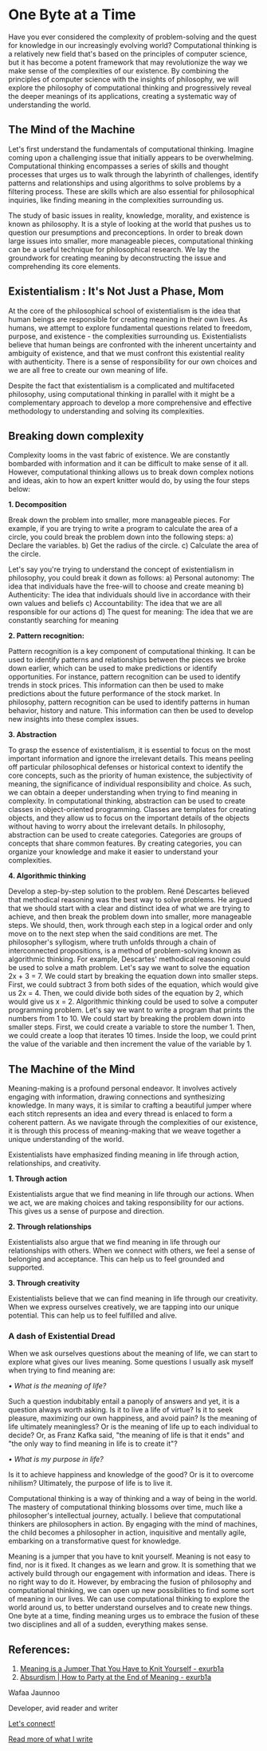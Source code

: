 # One Byte at a Time

Have you ever considered the complexity of problem-solving and the quest for knowledge in our increasingly evolving world? Computational thinking is a relatively new field that's based on the principles of computer science, but it has become a potent framework that may revolutionize the way we make sense of the complexities of our existence.  By combining the principles of computer science with the insights of philosophy, we will explore the philosophy of computational thinking and progressively reveal the deeper meanings of its applications, creating a systematic way of understanding the world. 

## The Mind of the Machine
Let's first understand the fundamentals of computational thinking. Imagine coming upon a challenging issue that initially appears to be overwhelming. Computational thinking encompasses a series of skills and thought processes that urges us to walk through the labyrinth of challenges, identify patterns and relationships and using algorithms to solve problems by a filtering process. These are skills which are also essential for philosophical inquiries, like finding meaning in the complexities surrounding us.  

The study of basic issues in reality, knowledge, morality, and existence is known as philosophy. It is a style of looking at the world that pushes us to question our presumptions and preconceptions.  In order to break down large issues into smaller, more manageable pieces, computational thinking can be a useful technique for philosophical research.  We lay the groundwork for creating meaning by deconstructing the issue and comprehending its core elements.

## Existentialism : It's Not Just a Phase, Mom
At the core of the philosophical school of existentialism is the idea that human beings are responsible for creating meaning in their own lives.  As humans, we attempt to explore fundamental questions related to freedom, purpose, and existence - the complexities surrounding us.  Existentialists believe that human beings are confronted with the inherent uncertainty and ambiguity of existence, and that we must confront this existential reality with authenticity. There is a sense of responsibility for our own choices and we are all free to create our own meaning of life.

Despite the fact that existentialism is a complicated and multifaceted philosophy, using computational thinking in parallel with it might be a complementary approach to develop a more comprehensive and effective methodology to understanding and solving its complexities.

## Breaking down complexity 
Complexity looms in the vast fabric of existence.  We are constantly bombarded with information and it can be difficult to make sense of it all.  However, computational thinking allows us to break down complex notions and ideas, akin to how an expert knitter would do, by using the four steps below:

**1. Decomposition** 

Break down the problem into smaller, more manageable pieces.  For example, if you are trying to write a program to calculate the area of a circle, you could break the problem down into the following steps:
a)	Declare the variables.
b)	Get the radius of the circle.
c)	Calculate the area of the circle.

Let's say you're trying to understand the concept of existentialism in philosophy, you could break it down as follows:
a)	Personal autonomy: The idea that individuals have the free-will to choose and create meaning
b)	Authenticity: The idea that individuals should live in accordance with their own values and beliefs
c)	Accountability: The idea that we are all responsible for our actions
d)	The quest for meaning: The idea that we are constantly searching for meaning


**2. Pattern recognition:**

Pattern recognition is a key component of computational thinking.  It can be used to identify patterns and relationships between the pieces we broke down earlier, which can be used to make predictions or identify opportunities.  For instance, pattern recognition can be used to identify trends in stock prices.  This information can then be used to make predictions about the future performance of the stock market.  In philosophy, pattern recognition can be used to identify patterns in human behavior, history and nature.  This information can then be used to develop new insights into these complex issues.

**3. Abstraction**

To grasp the essence of existentialism, it is essential to focus on the most important information and ignore the irrelevant details.  This means peeling off particular philosophical defenses or historical context to identify the core concepts, such as the priority of human existence, the subjectivity of meaning, the significance of individual responsibility and choice.  As such, we can obtain a deeper understanding when trying to find meaning in complexity.
In computational thinking, abstraction can be used to create classes in object-oriented programming.  Classes are templates for creating objects, and they allow us to focus on the important details of the objects without having to worry about the irrelevant details.  In philosophy, abstraction can be used to create categories.  Categories are groups of concepts that share common features.  By creating categories, you can organize your knowledge and make it easier to understand your complexities.

**4. Algorithmic thinking**

Develop a step-by-step solution to the problem. René Descartes believed that methodical reasoning was the best way to solve problems.  He argued that we should start with a clear and distinct idea of what we are trying to achieve, and then break the problem down into smaller, more manageable steps.  We should, then, work through each step in a logical order and only move on to the next step when the said conditions are met.  The philosopher's syllogism, where truth unfolds through a chain of interconnected propositions, is a method of problem-solving known as algorithmic thinking.
For example, Descartes' methodical reasoning could be used to solve a math problem. Let's say we want to solve the equation 2x + 3 = 7.  We could start by breaking the equation down into smaller steps.  First, we could subtract 3 from both sides of the equation, which would give us 2x = 4.  Then, we could divide both sides of the equation by 2, which would give us x = 2.  Algorithmic thinking could be used to solve a computer programming problem. Let's say we want to write a program that prints the numbers from 1 to 10.  We could start by breaking the problem down into smaller steps.  First, we could create a variable to store the number 1.  Then, we could create a loop that iterates 10 times.  Inside the loop, we could print the value of the variable and then increment the value of the variable by 1.

## The Machine of the Mind

Meaning-making is a profound personal endeavor.  It involves actively engaging with information, drawing connections and synthesizing knowledge.  In many ways, it is similar to crafting a beautiful jumper where each stitch represents an idea and every thread is enlaced to form a coherent pattern.  As we navigate through the complexities of our existence, it is through this process of meaning-making that we weave together a unique understanding of the world. 

Existentialists have emphasized finding meaning in life through action, relationships, and creativity.

**1. Through action**

Existentialists argue that we find meaning in life through our actions.  When we act, we are making choices and taking responsibility for our actions.  This gives us a sense of purpose and direction.

**2. Through relationships** 

Existentialists also argue that we find meaning in life through our relationships with others. When we connect with others, we feel a sense of belonging and acceptance.  This can help us to feel grounded and supported.

**3. Through creativity** 

Existentialists believe that we can find meaning in life through our creativity.  When we express ourselves creatively, we are tapping into our unique potential.  This can help us to feel fulfilled and alive.

### A dash of Existential Dread
When we ask ourselves questions about the meaning of life, we can start to explore what gives our lives meaning.  Some questions I usually ask myself when trying to find meaning are:

_•	What is the meaning of life?_

Such a question indubitably entail a panoply of answers and yet, it is a question always worth asking.  Is it to live a life of virtue?  Is it to seek pleasure, maximizing our own happiness, and avoid pain?  Is the meaning of life ultimately meaningless?  Or is the meaning of life up to each individual to decide?  Or, as Franz Kafka said, "the meaning of life is that it ends" and "the only way to find meaning in life is to create it"?

_•	What is my purpose in life?_

Is it to achieve happiness and knowledge of the good?  Or is it to overcome nihilism?  Ultimately, the purpose of life is to live it.


Computational thinking is a way of thinking and a way of being in the world.  The mastery of computational thinking blossoms over time, much like a philosopher's intellectual journey, actually.  I believe that computational thinkers are philosophers in action.  By engaging with the mind of machines, the child becomes a philosopher in action, inquisitive and mentally agile, embarking on a transformative quest for knowledge. 

Meaning is a jumper that you have to knit yourself.  Meaning is not easy to find, nor is it fixed.  It changes as we learn and grow.  It is something that we actively build through our engagement with information and ideas.  There is no right way to do it. However, by embracing the fusion of philosophy and computational thinking, we can open up new possibilities to find some sort of meaning in our lives.  We can use computational thinking to explore the world around us, to better understand ourselves and to create new things.  One byte at a time, finding meaning urges us to embrace the fusion of these two disciplines and all of a sudden, everything makes sense.

## References:
1.	[Meaning is a Jumper That You Have to Knit Yourself - exurb1a](https://youtu.be/psaCM1j9LEM)
2.	[Absurdism | How to Party at the End of Meaning - exurb1a](https://youtu.be/Jv79l1b-eoI)

Wafaa Jaunnoo

Developer, avid reader and writer

[Let's connect!](https://www.linkedin.com/in/wafaa-al-uzayma-jaunnoo-/)

[Read more of what I write](https://medium.com/@wafaajaunnoo)
